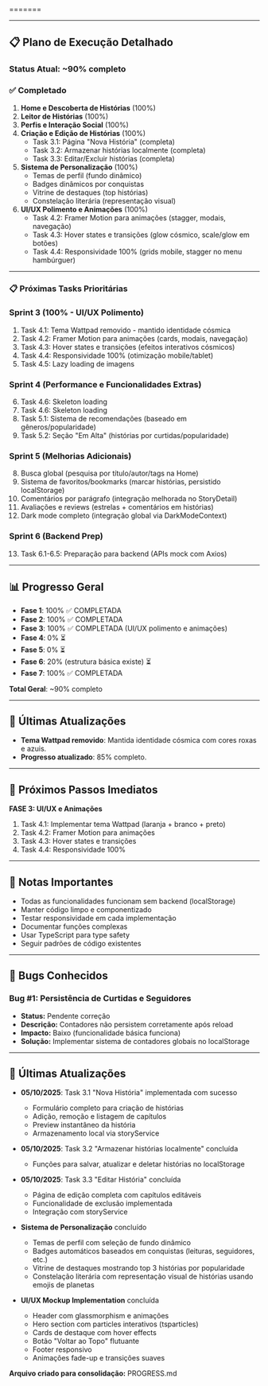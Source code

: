 =======

---

## 📋 Plano de Execução Detalhado

### Status Atual: ~90% completo

### ✅ Completado
1. **Home e Descoberta de Histórias** (100%)
2. **Leitor de Histórias** (100%)
3. **Perfis e Interação Social** (100%)
4. **Criação e Edição de Histórias** (100%)
   - Task 3.1: Página "Nova História" (completa)
   - Task 3.2: Armazenar histórias localmente (completa)
   - Task 3.3: Editar/Excluir histórias (completa)
5. **Sistema de Personalização** (100%)
   - Temas de perfil (fundo dinâmico)
   - Badges dinâmicos por conquistas
   - Vitrine de destaques (top histórias)
   - Constelação literária (representação visual)
6. **UI/UX Polimento e Animações** (100%)
   - Task 4.2: Framer Motion para animações (stagger, modais, navegação)
   - Task 4.3: Hover states e transições (glow cósmico, scale/glow em botões)
   - Task 4.4: Responsividade 100% (grids mobile, stagger no menu hambúrguer)

---

### 📋 Próximas Tasks Prioritárias

### Sprint 3 (100% - UI/UX Polimento)
1. Task 4.1: Tema Wattpad removido - mantido identidade cósmica
2. Task 4.2: Framer Motion para animações (cards, modais, navegação)
3. Task 4.3: Hover states e transições (efeitos interativos cósmicos)
4. Task 4.4: Responsividade 100% (otimização mobile/tablet)
5. Task 4.5: Lazy loading de imagens

### Sprint 4 (Performance e Funcionalidades Extras)
6. Task 4.6: Skeleton loading
5. Task 4.6: Skeleton loading
6. Task 5.1: Sistema de recomendações (baseado em gêneros/popularidade)
7. Task 5.2: Seção "Em Alta" (histórias por curtidas/popularidade)

### Sprint 5 (Melhorias Adicionais)
8. Busca global (pesquisa por título/autor/tags na Home)
9. Sistema de favoritos/bookmarks (marcar histórias, persistido localStorage)
10. Comentários por parágrafo (integração melhorada no StoryDetail)
11. Avaliações e reviews (estrelas + comentários em histórias)
12. Dark mode completo (integração global via DarkModeContext)

### Sprint 6 (Backend Prep)
13. Task 6.1-6.5: Preparação para backend (APIs mock com Axios)

---

## 📊 Progresso Geral

- **Fase 1**: 100% ✅ COMPLETADA
- **Fase 2**: 100% ✅ COMPLETADA
- **Fase 3**: 100% ✅ COMPLETADA (UI/UX polimento e animações)
- **Fase 4**: 0% ⏳
- **Fase 5**: 0% ⏳
- **Fase 6**: 20% (estrutura básica existe) ⏳
- **Fase 7**: 100% ✅ COMPLETADA

**Total Geral**: ~90% completo

---

## 🎉 Últimas Atualizações

- **Tema Wattpad removido**: Mantida identidade cósmica com cores roxas e azuis.
- **Progresso atualizado**: 85% completo.

---

## 🚀 Próximos Passos Imediatos

**FASE 3: UI/UX e Animações**

1. Task 4.1: Implementar tema Wattpad (laranja + branco + preto)
2. Task 4.2: Framer Motion para animações
3. Task 4.3: Hover states e transições
4. Task 4.4: Responsividade 100%

---

## 📝 Notas Importantes

- Todas as funcionalidades funcionam sem backend (localStorage)
- Manter código limpo e componentizado
- Testar responsividade em cada implementação
- Documentar funções complexas
- Usar TypeScript para type safety
- Seguir padrões de código existentes

---

## 🐛 Bugs Conhecidos

### Bug #1: Persistência de Curtidas e Seguidores
- **Status:** Pendente correção
- **Descrição:** Contadores não persistem corretamente após reload
- **Impacto:** Baixo (funcionalidade básica funciona)
- **Solução:** Implementar sistema de contadores globais no localStorage

---

## 🎉 Últimas Atualizações

- **05/10/2025**: Task 3.1 "Nova História" implementada com sucesso
  - Formulário completo para criação de histórias
  - Adição, remoção e listagem de capítulos
  - Preview instantâneo da história
  - Armazenamento local via storyService

- **05/10/2025**: Task 3.2 "Armazenar histórias localmente" concluída
  - Funções para salvar, atualizar e deletar histórias no localStorage

- **05/10/2025**: Task 3.3 "Editar História" concluída
  - Página de edição completa com capítulos editáveis
  - Funcionalidade de exclusão implementada
  - Integração com storyService

- **Sistema de Personalização** concluído
  - Temas de perfil com seleção de fundo dinâmico
  - Badges automáticos baseados em conquistas (leituras, seguidores, etc.)
  - Vitrine de destaques mostrando top 3 histórias por popularidade
  - Constelação literária com representação visual de histórias usando emojis de planetas

- **UI/UX Mockup Implementation** concluída
  - Header com glassmorphism e animações
  - Hero section com particles interativos (tsparticles)
  - Cards de destaque com hover effects
  - Botão "Voltar ao Topo" flutuante
  - Footer responsivo
  - Animações fade-up e transições suaves

**Arquivo criado para consolidação:** PROGRESS.md
